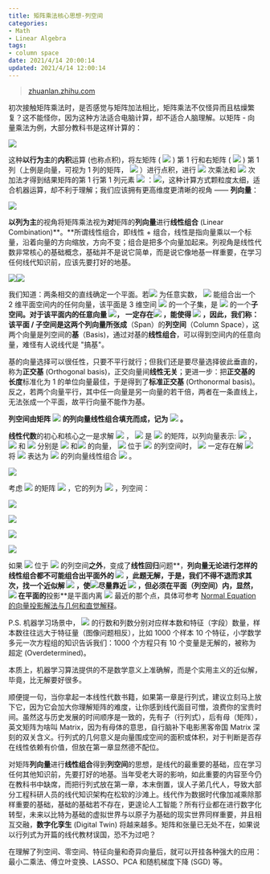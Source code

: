 ```yaml
---
title: 矩阵乘法核心思想-列空间
categories:
- Math
- Linear Algebra
tags:
- column space
date: 2021/4/14 20:00:14
updated: 2021/4/14 12:00:14
---
```




> [zhuanlan.zhihu.com](https://zhuanlan.zhihu.com/p/327042762?utm_source=com.tencent.tim&utm_medium=social&utm_oi=1024931065865117696)

初次接触矩阵乘法时，是否感觉与矩阵加法相比，矩阵乘法不仅怪异而且枯燥繁复？这不能怪你，因为这种方法适合电脑计算，却不适合人脑理解。以矩阵 - 向量乘法为例，大部分教科书是这样计算的：

![](https://www.zhihu.com/equation?tex=%5Cbegin%7Bbmatrix%7D+2+%26+3+%5C%5C+2+%26+4+%5C%5C3+%26+7%5Cend%7Bbmatrix%7D%5Cbegin%7Bbmatrix%7D+x_1++%5C%5C+x_2++%5Cend%7Bbmatrix%7D+%3D+%5Cbegin%7Bbmatrix%7D+2x_1%2B3x_2++%5C%5C+2x_1%2B4x_2++%5C%5C+3x_1%2B7x_2%5Cend%7Bbmatrix%7D)

这种**以行为主**的**内积**运算 (也称点积)，将左矩阵 ( ![](https://www.zhihu.com/equation?tex=m%5Ctimes+n) ) 第 1 行和右矩阵 ( ![](https://www.zhihu.com/equation?tex=n%5Ctimes+p) ) 第 1 列（上例是向量，可视为 1 列的矩阵， ![](https://www.zhihu.com/equation?tex=p%3D1) ）进行点积，进行 ![](https://www.zhihu.com/equation?tex=n) 次乘法和 ![](https://www.zhihu.com/equation?tex=n-1) 次加法才得到结果矩阵的第 1 行第 1 列元素 ![](https://www.zhihu.com/equation?tex=a_%7B11%7D) ：![](https://www.zhihu.com/equation?tex=%282%EF%BC%8C3%29%5Ccdot%28x_1%2Cx_2%29%3D2x_1%2B3x_2+)，这种计算方式颗粒度太细，适合机器运算，却不利于理解；我们应该拥有更高维度更清晰的视角 —— **列向量**：

![](https://www.zhihu.com/equation?tex=%5Cbegin%7Bbmatrix%7D+2+%26+3+%5C%5C+2+%26+4+%5C%5C3+%26+7%5Cend%7Bbmatrix%7D%5Cbegin%7Bbmatrix%7D+x_1++%5C%5C+x_2++%5Cend%7Bbmatrix%7D+%3D+x_1%5Cbegin%7Bbmatrix%7D+2+%5C%5C+2+%5C%5C+3%5Cend%7Bbmatrix%7D%2Bx_2%5Cbegin%7Bbmatrix%7D+3+%5C%5C+4+%5C%5C+7%5Cend%7Bbmatrix%7D)

**以列为主**的视角将矩阵乘法视为**对**矩阵的**列向量**进行**线性组合** (Linear Combination)**。**所谓线性组合，即线性 + 组合，线性是指向量乘以一个标量，沿着向量的方向缩放，方向不变；组合是把多个向量加起来。列视角是线性代数非常核心的基础概念，基础并不是说它简单，而是说它像地基一样重要，在学习任何线代知识前，应该先要打好的地基。

![](https://pic4.zhimg.com/v2-016c88ceef13730c1929c39202f5c85b_r.jpg)![](https://pic4.zhimg.com/v2-e283a0e16c5dcde07036a3226bd946a7_b.jpg)

我们知道：两条相交的直线确定一个平面。若![](https://www.zhihu.com/equation?tex=x_1%2Cx_2) 为任意实数， ![](https://www.zhihu.com/equation?tex=x_1%5Cbegin%7Bbmatrix%7D+2+%5C%5C+2+%5C%5C+3%5Cend%7Bbmatrix%7D+%2B+x_2%5Cbegin%7Bbmatrix%7D+3+%5C%5C+4+%5C%5C+7%5Cend%7Bbmatrix%7D) 能组合出一个 2 维平面空间内的任何向量，该平面是 3 维空间 ![](https://www.zhihu.com/equation?tex=R%5E%7B3%7D) 的一个子集，是 ![](https://www.zhihu.com/equation?tex=R%5E%7B3%7D) 的一个**子空间。**对于该平面内的任意向量 ![](https://www.zhihu.com/equation?tex=b%3D%5Cbegin%7Bbmatrix%7D+b_1+%5C%5C+b_2+%5C%5C+b_3%5Cend%7Bbmatrix%7D)， 一定存在![](https://www.zhihu.com/equation?tex=%28x_1%2Cx_2%29) ，能使得 ![](https://www.zhihu.com/equation?tex=x_1%5Cbegin%7Bbmatrix%7D+2+%5C%5C+2+%5C%5C+3%5Cend%7Bbmatrix%7D%2Bx_2%5Cbegin%7Bbmatrix%7D+3+%5C%5C+4+%5C%5C+7%5Cend%7Bbmatrix%7D+%3D+b) ，因此，我们称：该平面 / 子空间是这两个列向量所**张成**（Span）的**列空间**（Column Space），这两个向量是列空间的**基**（Basis)，通过对基的**线性组合**，可以得到空间内的任意向量，难怪有人说线代是 "搞基"。

基的向量选择可以很任性，只要不平行就行；但我们还是要尽量选择彼此垂直的，称为**正交基** (Orthogonal basis)，正交向量间**线性无关**；更进一步：把**正交基的长度**标准化为 1 的单位向量最佳，于是得到了**标准正交基** (Orthonormal basis)。反之，若两个向量平行，其中任一向量是另一向量的若干倍，两者在一条直线上，无法张成一个平面，故平行向量不能作为基。

**列空间由矩阵** ![](https://www.zhihu.com/equation?tex=A) **的列向量线性组合填充而成，记为** ![](https://www.zhihu.com/equation?tex=C%28A%29) **。**

**线性代数**的初心和核心之一是求解 ![](https://www.zhihu.com/equation?tex=Ax%3Db) ， ![](https://www.zhihu.com/equation?tex=A) 是 ![](https://www.zhihu.com/equation?tex=m%5Ctimes+n) 的矩阵，以列向量表示: ![](https://www.zhihu.com/equation?tex=%5Ba_1%EF%BC%8Ca_2%5D) ， ![](https://www.zhihu.com/equation?tex=x) 和 ![](https://www.zhihu.com/equation?tex=b) 分别是 ![](https://www.zhihu.com/equation?tex=n%5Ctimes1) 和![](https://www.zhihu.com/equation?tex=m%5Ctimes1) 的向量， ![](https://www.zhihu.com/equation?tex=b) 位于 ![](https://www.zhihu.com/equation?tex=A) 的列空间时， ![](https://www.zhihu.com/equation?tex=x) 一定存在解 ![](https://www.zhihu.com/equation?tex=%28x_1%2Cx_2%29) 将 ![](https://www.zhihu.com/equation?tex=b) 表达为 ![](https://www.zhihu.com/equation?tex=A) 的列向量线性组合 ![](https://www.zhihu.com/equation?tex=x_1a_1%2Bx_2a_2) 。

![](https://pic2.zhimg.com/v2-1ca9711316a8e02d0d1ec18cef7a4fc9_b.jpg)

考虑 ![](https://www.zhihu.com/equation?tex=m%5Ctimes+n) 的矩阵 ![](https://www.zhihu.com/equation?tex=A) ，它的列为 ![](https://www.zhihu.com/equation?tex=%5Cvec%7Ba_1%7D%2C%5Ccdot%5Ccdot%5Ccdot%2C%5Cvec%7Ba_n%7D) ，列空间：

![](https://www.zhihu.com/equation?tex=C%28A%29%3D%5Cleft%5C%7B++%5Cvec+b+%7C+%5Cvec+b%3DA%5Cvec+x%2C+%5Cvec+x+%5Cin+%5Cmathbb+R%5E%7Bn%7D%5Cright%5C%7D)

![](https://www.zhihu.com/equation?tex=%3D%5Cleft%5C%7B++%5Cvec+b+%7C+%5Cvec+b%3Dx_1%5Cvec+%7Ba_1%7D%2B%5Ccdot%5Ccdot%5Ccdot%2Bx_n%5Cvec+%7Ba_n%7D%2C+%5Cvec+x+%5Cin+R%5E%7Bn%7D%5Cright%5C%7D)

![](https://www.zhihu.com/equation?tex=%3D+Span%28%7B%5Cleft%5C%7B%5Cvec+%7Ba_1%7D%2C%5Ccdot%5Ccdot%5Ccdot%2C%5Cvec+%7Ba_n%7D%5Cright%5C%7D%7D%29)

![](https://www.zhihu.com/equation?tex=%5Csubset+%5Cmathbb+R%5E%7Bm%7D)

如果 ![](https://www.zhihu.com/equation?tex=b) 位于 ![](https://www.zhihu.com/equation?tex=A) 的列空间**之外**，变成了**线性回归**问题**，**列向量无论进行怎样的线性组合都不可能组合出平面外的 ![](https://www.zhihu.com/equation?tex=b) ，此题无解，于是，我们不得不退而求其次，找一个近似解 ![](https://www.zhihu.com/equation?tex=%5Chat+x) ，使![](https://www.zhihu.com/equation?tex=A%5Chat+x)尽量靠近 ![](https://www.zhihu.com/equation?tex=b) ，但必须在平面（列空间）内，显然，![](https://www.zhihu.com/equation?tex=b) 在平面的**投影**是平面内离 ![](https://www.zhihu.com/equation?tex=b) 最近的那个点，具体可参考 [Normal Equation 的向量投影解法与几何和直觉解释](https://zhuanlan.zhihu.com/p/269232332)。

P.S. 机器学习场景中， ![](https://www.zhihu.com/equation?tex=A) 的行数和列数分别对应样本数和特征（字段）数量，样本数往往远大于特征量（图像问题相反），比如 1000 个样本 10 个特征，小学数学多元一次方程组的知识告诉我们：1000 个方程只有 10 个变量是无解的，被称为超定 (Overdetermined)。

本质上，机器学习算法提供的不是数学意义上准确解，而是个实用主义的近似解，毕竟，比无解要好很多。

顺便提一句，当你拿起一本线性代数书籍，如果第一章是行列式，建议立刻马上放下它，因为它会加大你理解矩阵的难度，让你感到线代面目可憎，浪费你的宝贵时间。虽然这与历史发展的时间顺序是一致的，先有子（行列式），后有母（矩阵），英文矩阵为啥叫 Matrix，因为有母体的意思，自行脑补下电影黑客帝国 Matrix 深刻的双关含义。行列式的几何意义是向量围成空间的面积或体积，对于判断是否存在线性依赖有价值，但放在第一章显然德不配位。

对矩阵**列向量**进行**线性组合**得到**列空间**的思想，是线代的最重要的基础，应在学习任何其他知识前，先要打好的地基。当年受老大哥的影响，如此重要的内容至今仍在教科书中缺席，而把行列式放在第一章，本末倒置，误人子弟几代人，导致大部分工程科研人员的线代知识架构在松软的沙滩上。线代作为数据时代像加减乘除那样重要的基础，基础的基础若不存在，更遑论人工智能？所有行业都在进行数字化转型，未来以比特为基础的虚拟世界与以原子为基础的现实世界同样重要，并且相互交融，**数字化孪生** (Digital Twin) 将越来越多。矩阵和张量已无处不在，如果说以行列式为开篇的线代教材误国，恐不为过吧？

在理解了列空间、零空间、特征向量和奇异向量后，就可以开挂各种强大的应用：最小二乘法、傅立叶变换、LASSO、PCA 和随机梯度下降 (SGD) 等。